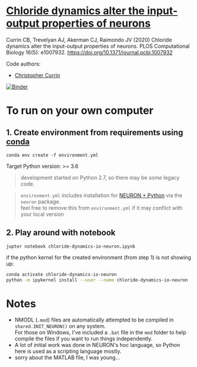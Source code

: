 # [Chloride dynamics alter the input-output properties of neurons](https://journals.plos.org/ploscompbiol/article?id=10.1371/journal.pcbi.1007932)

Currin CB, Trevelyan AJ, Akerman CJ, Raimondo JV (2020) Chloride dynamics alter the input-output properties of neurons. PLOS Computational Biology 16(5): e1007932. https://doi.org/10.1371/journal.pcbi.1007932

Code authors: 
- [Christopher Currin](https://chriscurrin.com)

[![Binder](https://mybinder.org/badge_logo.svg)](https://mybinder.org/v2/gh/ChrisCurrin/chloride-dynamics-io-neuron/master?filepath=chloride-dynamics-io-neuron.ipynb)


# To run on your own computer
## 1. Create environment from requirements using [conda](https://docs.conda.io/en/latest/)

`conda env create -f environment.yml`

Target Python version: >= 3.6

> development started on Python 2.7, so there may be *some* legacy code. 

> `environment.yml` includes installation for [NEURON + Python](https://www.neuron.yale.edu/neuron/) via the `neuron` package.  
> feel free to remove this from `environment.yml` if it may conflict with your local version

## 2. Play around with notebook

`jupter notebook chloride-dynamics-io-neuron.ipynb`

if the python kernel for the created environment (from step 1) is not showing up:

```bash 
conda activate chloride-dynamics-io-neuron 
python -m ipykernel install --user --name chloride-dynamics-io-neuron
```

# Notes
- NMODL (`.mod`) files are automatically attempted to be compiled in `shared.INIT_NEURON()` on any system.
  \
  For those on Windows, I've included a `.bat` file in the `mod` folder to help compile the files if you want to run things independently. 
- A lot of initial work was done in NEURON's hoc language, so Python here is used as a scripting language mostly.
- sorry about the MATLAB file, I was young...
